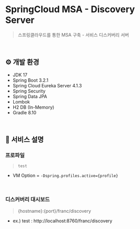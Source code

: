 # SpringCloud MSA - Discovery Server
> 스프링클라우드를 통한 MSA 구축 - 서비스 디스커버리 서버 

<br/>

## ⚙️ 개발 환경
- JDK 17
- Spring Boot 3.2.1
- Spring Cloud Eureka Server 4.1.3
- Spring Security
- Spring Data JPA
- Lombok
- H2 DB (In-Memory)
- Gradle 8.10

<br/>

## 📌 서비스 설명

### 프로파일
> `test`
- VM Option = `-Dspring.profiles.active={profile}`

<br/>

### 디스커버리 대시보드
> {hostname}:{port}/franc/discovery
- ex.) test : http://localhost:8760/franc/discovery
